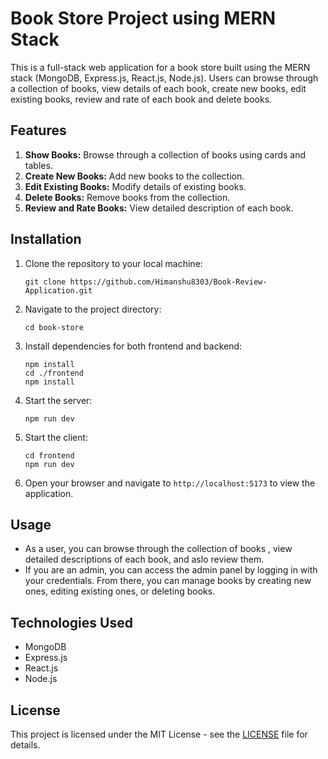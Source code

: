 # Book Store Project using MERN Stack

This is a full-stack web application for a book store built using the MERN stack (MongoDB, Express.js, React.js, Node.js). Users can browse through a collection of books, view details of each book, create new books, edit existing books, review and rate of each book and delete books.

## Features
1. **Show Books:** Browse through a collection of books using cards and tables.
2. **Create New Books:** Add new books to the collection.
3. **Edit Existing Books:** Modify details of existing books.
4. **Delete Books:** Remove books from the collection.
5. **Review and Rate Books:** View detailed description of each book.

## Installation
1. Clone the repository to your local machine:
    ```
    git clone https://github.com/Himanshu8303/Book-Review-Application.git
    ```

2. Navigate to the project directory:
    ```
    cd book-store
    ```

3. Install dependencies for both frontend and backend:
    ```
    npm install
    cd ./frontend
    npm install
    ```

4. Start the server:
    ```
    npm run dev
    ```

5. Start the client:
    ```
    cd frontend
    npm run dev
    ```

6. Open your browser and navigate to `http://localhost:5173` to view the application.

## Usage
- As a user, you can browse through the collection of books , view detailed descriptions of each book, and aslo review them.
- If you are an admin, you can access the admin panel by logging in with your credentials. From there, you can manage books by creating new ones, editing existing ones, or deleting books.

## Technologies Used
- MongoDB
- Express.js
- React.js
- Node.js

## License
This project is licensed under the MIT License - see the [LICENSE](LICENSE) file for details.
